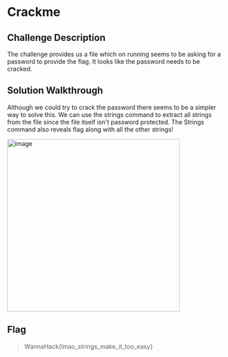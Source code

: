 # Crackme
## Challenge Description
The challenge provides us a file which on running seems to be asking for a password to provide the flag. It looks like the password needs to be cracked.

## Solution Walkthrough
Although we could try to crack the password there seems to be a simpler way to solve this. We can use the strings command to extract all strings from the file since the file itself isn't password protected. The Strings command also reveals flag along with all the other strings!

<img width="399" alt="image" src="https://github.com/user-attachments/assets/e65b87df-1a81-49f9-8d53-43cff28f1d7d" />

## Flag
> WannaHack{lmao_strings_make_it_too_easy}
